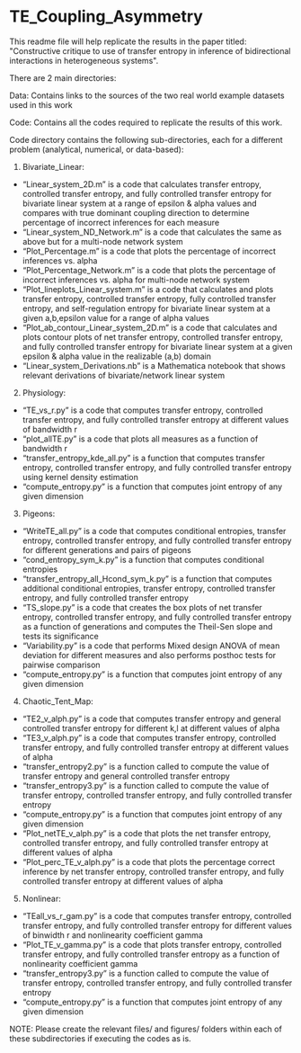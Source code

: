 # TE_Coupling_Asymmetry

This readme file will help replicate the results in the paper titled: "Constructive critique to use of transfer entropy in inference of bidirectional interactions in heterogeneous systems".

There are 2 main directories:

Data: Contains links to the sources of the two real world example datasets used in this work

Code: Contains all the codes required to replicate the results of this work.


Code directory contains the following sub-directories, each for a different problem (analytical, numerical, or data-based):

1. Bivariate_Linear:

- “Linear_system_2D.m” is a code that calculates transfer entropy, controlled transfer entropy, and fully controlled transfer entropy for bivariate linear system at a range of epsilon & alpha values and compares with true dominant coupling direction to determine percentage of incorrect inferences for each measure
- “Linear_system_ND_Network.m” is a code that calculates the same as above but for a multi-node network system 
- “Plot_Percentage.m” is a code that plots the percentage of incorrect inferences vs. alpha
- “Plot_Percentage_Network.m” is a code that plots the percentage of incorrect inferences vs. alpha for multi-node network system
- “Plot_lineplots_Linear_system.m” is a code that calculates and plots transfer entropy, controlled transfer entropy, fully controlled transfer entropy, and self-regulation entropy for bivariate linear system at a given a,b,epsilon value for a range of alpha values
- “Plot_ab_contour_Linear_system_2D.m” is a code that calculates and plots contour plots of net transfer entropy, controlled transfer entropy, and fully controlled transfer entropy for bivariate linear system at a given epsilon & alpha value in the realizable (a,b) domain
- “Linear_system_Derivations.nb” is a Mathematica notebook that shows relevant derivations of bivariate/network linear system

2. Physiology:

- “TE_vs_r.py” is a code that computes transfer entropy, controlled transfer entropy, and fully controlled transfer entropy at different values of bandwidth r
- “plot_allTE.py” is a code that plots all measures as a function of bandwidth r
- “transfer_entropy_kde_all.py” is a function that computes transfer entropy, controlled transfer entropy, and fully controlled transfer entropy using kernel density estimation
- “compute_entropy.py” is a function that computes joint entropy of any given dimension

3. Pigeons:

- “WriteTE_all.py” is a code that computes conditional entropies, transfer entropy, controlled transfer entropy, and fully controlled transfer entropy for different generations and pairs of pigeons
- “cond_entropy_sym_k.py” is a function that computes conditional entropies
- “transfer_entropy_all_Hcond_sym_k.py” is a function that computes additional conditional entropies, transfer entropy, controlled transfer entropy, and fully controlled transfer entropy
- “TS_slope.py” is a code that creates the box plots of net transfer entropy, controlled transfer entropy, and fully controlled transfer entropy as a function of generations and computes the Theil-Sen slope and tests its significance
- “Variability.py” is a code that performs Mixed design ANOVA of mean deviation for different measures and also performs posthoc tests for pairwise comparison 
- “compute_entropy.py” is a function that computes joint entropy of any given dimension

4. Chaotic_Tent_Map:
 
- “TE2_v_alph.py” is a code that computes transfer entropy and general controlled transfer entropy for different k,l at different values of alpha
- “TE3_v_alph.py” is a code that computes transfer entropy, controlled transfer entropy, and fully controlled transfer entropy at different values of alpha
- “transfer_entropy2.py” is a function called to compute the value of  transfer entropy and general controlled transfer entropy
- “transfer_entropy3.py” is a function called to compute the value of  transfer entropy, controlled transfer entropy, and fully controlled transfer entropy
- “compute_entropy.py” is a function that computes joint entropy of any given dimension
- “Plot_netTE_v_alph.py” is a code that plots the net transfer entropy, controlled transfer entropy, and fully controlled transfer entropy at different values of alpha
- “Plot_perc_TE_v_alph.py” is a code that plots the percentage correct inference by net transfer entropy, controlled transfer entropy, and fully controlled transfer entropy at different values of alpha

5. Nonlinear:

- “TEall_vs_r_gam.py” is a code that computes transfer entropy, controlled transfer entropy, and fully controlled transfer entropy for different values of binwidth r and nonlinearity coefficient gamma
- “Plot_TE_v_gamma.py” is a code that plots transfer entropy, controlled transfer entropy, and fully controlled transfer entropy as a function of nonlinearity coefficient gamma
- “transfer_entropy3.py” is a function called to compute the value of  transfer entropy, controlled transfer entropy, and fully controlled transfer entropy
- “compute_entropy.py” is a function that computes joint entropy of any given dimension


NOTE: Please create the relevant files/ and figures/ folders within each of these subdirectories if executing the codes as is.
